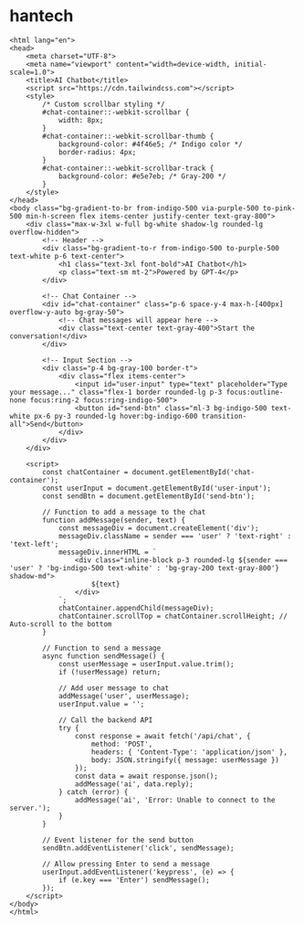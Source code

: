 # hantech
<!DOCTYPE html>
    <html lang="en">
    <head>
        <meta charset="UTF-8">
        <meta name="viewport" content="width=device-width, initial-scale=1.0">
        <title>AI Chatbot</title>
        <script src="https://cdn.tailwindcss.com"></script>
        <style>
            /* Custom scrollbar styling */
            #chat-container::-webkit-scrollbar {
                width: 8px;
            }
            #chat-container::-webkit-scrollbar-thumb {
                background-color: #4f46e5; /* Indigo color */
                border-radius: 4px;
            }
            #chat-container::-webkit-scrollbar-track {
                background-color: #e5e7eb; /* Gray-200 */
            }
        </style>
    </head>
    <body class="bg-gradient-to-br from-indigo-500 via-purple-500 to-pink-500 min-h-screen flex items-center justify-center text-gray-800">
        <div class="max-w-3xl w-full bg-white shadow-lg rounded-lg overflow-hidden">
            <!-- Header -->
            <div class="bg-gradient-to-r from-indigo-500 to-purple-500 text-white p-6 text-center">
                <h1 class="text-3xl font-bold">AI Chatbot</h1>
                <p class="text-sm mt-2">Powered by GPT-4</p>
            </div>

            <!-- Chat Container -->
            <div id="chat-container" class="p-6 space-y-4 max-h-[400px] overflow-y-auto bg-gray-50">
                <!-- Chat messages will appear here -->
                <div class="text-center text-gray-400">Start the conversation!</div>
            </div>

            <!-- Input Section -->
            <div class="p-4 bg-gray-100 border-t">
                <div class="flex items-center">
                    <input id="user-input" type="text" placeholder="Type your message..." class="flex-1 border rounded-lg p-3 focus:outline-none focus:ring-2 focus:ring-indigo-500">
                    <button id="send-btn" class="ml-3 bg-indigo-500 text-white px-6 py-3 rounded-lg hover:bg-indigo-600 transition-all">Send</button>
                </div>
            </div>
        </div>

        <script>
            const chatContainer = document.getElementById('chat-container');
            const userInput = document.getElementById('user-input');
            const sendBtn = document.getElementById('send-btn');

            // Function to add a message to the chat
            function addMessage(sender, text) {
                const messageDiv = document.createElement('div');
                messageDiv.className = sender === 'user' ? 'text-right' : 'text-left';
                messageDiv.innerHTML = `
                    <div class="inline-block p-3 rounded-lg ${sender === 'user' ? 'bg-indigo-500 text-white' : 'bg-gray-200 text-gray-800'} shadow-md">
                        ${text}
                    </div>
                `;
                chatContainer.appendChild(messageDiv);
                chatContainer.scrollTop = chatContainer.scrollHeight; // Auto-scroll to the bottom
            }

            // Function to send a message
            async function sendMessage() {
                const userMessage = userInput.value.trim();
                if (!userMessage) return;

                // Add user message to chat
                addMessage('user', userMessage);
                userInput.value = '';

                // Call the backend API
                try {
                    const response = await fetch('/api/chat', {
                        method: 'POST',
                        headers: { 'Content-Type': 'application/json' },
                        body: JSON.stringify({ message: userMessage })
                    });
                    const data = await response.json();
                    addMessage('ai', data.reply);
                } catch (error) {
                    addMessage('ai', 'Error: Unable to connect to the server.');
                }
            }

            // Event listener for the send button
            sendBtn.addEventListener('click', sendMessage);

            // Allow pressing Enter to send a message
            userInput.addEventListener('keypress', (e) => {
                if (e.key === 'Enter') sendMessage();
            });
        </script>
    </body>
    </html>
